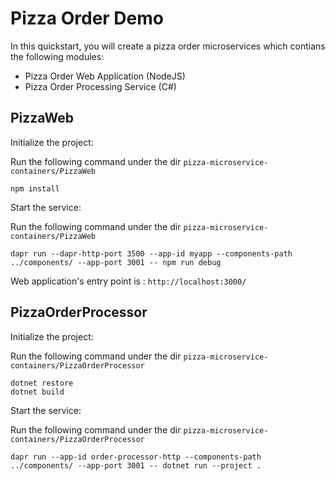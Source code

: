 # Pizza Order Demo

In this quickstart, you will create a pizza order microservices which contians the following modules:
* Pizza Order Web Application (NodeJS)
* Pizza Order Processing Service (C#)

## PizzaWeb

Initialize the project:

Run the following command under the dir `pizza-microservice-containers/PizzaWeb`

```
npm install
```

Start the service:

Run the following command under the dir `pizza-microservice-containers/PizzaWeb`
```
dapr run --dapr-http-port 3500 --app-id myapp --components-path ../components/ --app-port 3001 -- npm run debug
```

Web application's entry point is : `http://localhost:3000/`

## PizzaOrderProcessor

Initialize the project:

Run the following command under the dir `pizza-microservice-containers/PizzaOrderProcessor`

```
dotnet restore
dotnet build
```

Start the service:

Run the following command under the dir `pizza-microservice-containers/PizzaOrderProcessor`
```
dapr run --app-id order-processor-http --components-path ../components/ --app-port 3001 -- dotnet run --project .
```